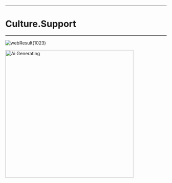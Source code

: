 

---------------


# Culture.Support


--------------------


![webResult(1023)](https://github.com/user-attachments/assets/e407942a-ab3d-45b5-9a72-4139ba842b65)


<img src="path-to-your-image.jpg" alt="Ai Generating" height="400px" width="400px">
